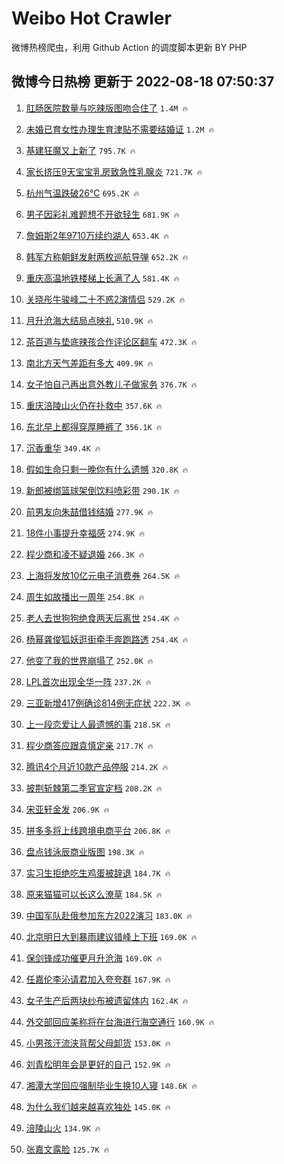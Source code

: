 # Weibo Hot Crawler 



微博热榜爬虫，利用 Github Action 的调度脚本更新 BY PHP 


## 微博今日热榜 更新于 2022-08-18 07:50:37 
1. [肛肠医院数量与吃辣版图吻合住了](https://s.weibo.com/weibo?q=%23%E8%82%9B%E8%82%A0%E5%8C%BB%E9%99%A2%E6%95%B0%E9%87%8F%E4%B8%8E%E5%90%83%E8%BE%A3%E7%89%88%E5%9B%BE%E5%90%BB%E5%90%88%E4%BD%8F%E4%BA%86%23&Refer=top) `1.4M 🔥` 

1. [未婚已育女性办理生育津贴不需要结婚证](https://s.weibo.com/weibo?q=%23%E6%9C%AA%E5%A9%9A%E5%B7%B2%E8%82%B2%E5%A5%B3%E6%80%A7%E5%8A%9E%E7%90%86%E7%94%9F%E8%82%B2%E6%B4%A5%E8%B4%B4%E4%B8%8D%E9%9C%80%E8%A6%81%E7%BB%93%E5%A9%9A%E8%AF%81%23&Refer=top) `1.2M 🔥` 

1. [基建狂魔又上新了](https://s.weibo.com/weibo?q=%23%E5%9F%BA%E5%BB%BA%E7%8B%82%E9%AD%94%E5%8F%88%E4%B8%8A%E6%96%B0%E4%BA%86%23&Refer=top) `795.7K 🔥` 

1. [家长挤压9天宝宝乳房致急性乳腺炎](https://s.weibo.com/weibo?q=%23%E5%AE%B6%E9%95%BF%E6%8C%A4%E5%8E%8B9%E5%A4%A9%E5%AE%9D%E5%AE%9D%E4%B9%B3%E6%88%BF%E8%87%B4%E6%80%A5%E6%80%A7%E4%B9%B3%E8%85%BA%E7%82%8E%23&Refer=top) `721.7K 🔥` 

1. [杭州气温跌破26℃](https://s.weibo.com/weibo?q=%23%E6%9D%AD%E5%B7%9E%E6%B0%94%E6%B8%A9%E8%B7%8C%E7%A0%B426%E2%84%83%23&Refer=top) `695.2K 🔥` 

1. [男子因彩礼难题想不开欲轻生](https://s.weibo.com/weibo?q=%23%E7%94%B7%E5%AD%90%E5%9B%A0%E5%BD%A9%E7%A4%BC%E9%9A%BE%E9%A2%98%E6%83%B3%E4%B8%8D%E5%BC%80%E6%AC%B2%E8%BD%BB%E7%94%9F%23&Refer=top) `681.9K 🔥` 

1. [詹姆斯2年9710万续约湖人](https://s.weibo.com/weibo?q=%23%E8%A9%B9%E5%A7%86%E6%96%AF2%E5%B9%B49710%E4%B8%87%E7%BB%AD%E7%BA%A6%E6%B9%96%E4%BA%BA%23&Refer=top) `653.4K 🔥` 

1. [韩军方称朝鲜发射两枚巡航导弹](https://s.weibo.com/weibo?q=%23%E9%9F%A9%E5%86%9B%E6%96%B9%E7%A7%B0%E6%9C%9D%E9%B2%9C%E5%8F%91%E5%B0%84%E4%B8%A4%E6%9E%9A%E5%B7%A1%E8%88%AA%E5%AF%BC%E5%BC%B9%23&Refer=top) `652.2K 🔥` 

1. [重庆高温地铁楼梯上长满了人](https://s.weibo.com/weibo?q=%23%E9%87%8D%E5%BA%86%E9%AB%98%E6%B8%A9%E5%9C%B0%E9%93%81%E6%A5%BC%E6%A2%AF%E4%B8%8A%E9%95%BF%E6%BB%A1%E4%BA%86%E4%BA%BA%23&Refer=top) `581.4K 🔥` 

1. [关晓彤牛骏峰二十不惑2演情侣](https://s.weibo.com/weibo?q=%23%E5%85%B3%E6%99%93%E5%BD%A4%E7%89%9B%E9%AA%8F%E5%B3%B0%E4%BA%8C%E5%8D%81%E4%B8%8D%E6%83%912%E6%BC%94%E6%83%85%E4%BE%A3%23&Refer=top) `529.2K 🔥` 

1. [月升沧海大结局点映礼](https://s.weibo.com/weibo?q=%23%E6%9C%88%E5%8D%87%E6%B2%A7%E6%B5%B7%E5%A4%A7%E7%BB%93%E5%B1%80%E7%82%B9%E6%98%A0%E7%A4%BC%23&Refer=top) `510.9K 🔥` 

1. [茶百道与垫底辣孩合作评论区翻车](https://s.weibo.com/weibo?q=%23%E8%8C%B6%E7%99%BE%E9%81%93%E4%B8%8E%E5%9E%AB%E5%BA%95%E8%BE%A3%E5%AD%A9%E5%90%88%E4%BD%9C%E8%AF%84%E8%AE%BA%E5%8C%BA%E7%BF%BB%E8%BD%A6%23&Refer=top) `472.3K 🔥` 

1. [南北方天气差距有多大](https://s.weibo.com/weibo?q=%23%E5%8D%97%E5%8C%97%E6%96%B9%E5%A4%A9%E6%B0%94%E5%B7%AE%E8%B7%9D%E6%9C%89%E5%A4%9A%E5%A4%A7%23&Refer=top) `409.9K 🔥` 

1. [女子怕自己再出意外教儿子做家务](https://s.weibo.com/weibo?q=%23%E5%A5%B3%E5%AD%90%E6%80%95%E8%87%AA%E5%B7%B1%E5%86%8D%E5%87%BA%E6%84%8F%E5%A4%96%E6%95%99%E5%84%BF%E5%AD%90%E5%81%9A%E5%AE%B6%E5%8A%A1%23&Refer=top) `376.7K 🔥` 

1. [重庆涪陵山火仍在扑救中](https://s.weibo.com/weibo?q=%23%E9%87%8D%E5%BA%86%E6%B6%AA%E9%99%B5%E5%B1%B1%E7%81%AB%E4%BB%8D%E5%9C%A8%E6%89%91%E6%95%91%E4%B8%AD%23&Refer=top) `357.6K 🔥` 

1. [东北早上都得穿厚睡裤了](https://s.weibo.com/weibo?q=%23%E4%B8%9C%E5%8C%97%E6%97%A9%E4%B8%8A%E9%83%BD%E5%BE%97%E7%A9%BF%E5%8E%9A%E7%9D%A1%E8%A3%A4%E4%BA%86%23&Refer=top) `356.1K 🔥` 

1. [沉香重华](https://s.weibo.com/weibo?q=%E6%B2%89%E9%A6%99%E9%87%8D%E5%8D%8E&Refer=top) `349.4K 🔥` 

1. [假如生命只剩一晚你有什么遗憾](https://s.weibo.com/weibo?q=%23%E5%81%87%E5%A6%82%E7%94%9F%E5%91%BD%E5%8F%AA%E5%89%A9%E4%B8%80%E6%99%9A%E4%BD%A0%E6%9C%89%E4%BB%80%E4%B9%88%E9%81%97%E6%86%BE%23&Refer=top) `320.8K 🔥` 

1. [新郎被绑篮球架倒饮料喷彩带](https://s.weibo.com/weibo?q=%23%E6%96%B0%E9%83%8E%E8%A2%AB%E7%BB%91%E7%AF%AE%E7%90%83%E6%9E%B6%E5%80%92%E9%A5%AE%E6%96%99%E5%96%B7%E5%BD%A9%E5%B8%A6%23&Refer=top) `290.1K 🔥` 

1. [前男友向朱喆借钱结婚](https://s.weibo.com/weibo?q=%23%E5%89%8D%E7%94%B7%E5%8F%8B%E5%90%91%E6%9C%B1%E5%96%86%E5%80%9F%E9%92%B1%E7%BB%93%E5%A9%9A%23&Refer=top) `277.9K 🔥` 

1. [18件小事提升幸福感](https://s.weibo.com/weibo?q=%2318%E4%BB%B6%E5%B0%8F%E4%BA%8B%E6%8F%90%E5%8D%87%E5%B9%B8%E7%A6%8F%E6%84%9F%23&Refer=top) `274.9K 🔥` 

1. [程少商和凌不疑退婚](https://s.weibo.com/weibo?q=%23%E7%A8%8B%E5%B0%91%E5%95%86%E5%92%8C%E5%87%8C%E4%B8%8D%E7%96%91%E9%80%80%E5%A9%9A%23&Refer=top) `266.3K 🔥` 

1. [上海将发放10亿元电子消费券](https://s.weibo.com/weibo?q=%23%E4%B8%8A%E6%B5%B7%E5%B0%86%E5%8F%91%E6%94%BE10%E4%BA%BF%E5%85%83%E7%94%B5%E5%AD%90%E6%B6%88%E8%B4%B9%E5%88%B8%23&Refer=top) `264.5K 🔥` 

1. [周生如故播出一周年](https://s.weibo.com/weibo?q=%23%E5%91%A8%E7%94%9F%E5%A6%82%E6%95%85%E6%92%AD%E5%87%BA%E4%B8%80%E5%91%A8%E5%B9%B4%23&Refer=top) `254.8K 🔥` 

1. [老人去世狗狗绝食两天后离世](https://s.weibo.com/weibo?q=%23%E8%80%81%E4%BA%BA%E5%8E%BB%E4%B8%96%E7%8B%97%E7%8B%97%E7%BB%9D%E9%A3%9F%E4%B8%A4%E5%A4%A9%E5%90%8E%E7%A6%BB%E4%B8%96%23&Refer=top) `254.4K 🔥` 

1. [杨幂龚俊狐妖逛街牵手奔跑路透](https://s.weibo.com/weibo?q=%23%E6%9D%A8%E5%B9%82%E9%BE%9A%E4%BF%8A%E7%8B%90%E5%A6%96%E9%80%9B%E8%A1%97%E7%89%B5%E6%89%8B%E5%A5%94%E8%B7%91%E8%B7%AF%E9%80%8F%23&Refer=top) `254.4K 🔥` 

1. [他变了我的世界崩塌了](https://s.weibo.com/weibo?q=%23%E4%BB%96%E5%8F%98%E4%BA%86%E6%88%91%E7%9A%84%E4%B8%96%E7%95%8C%E5%B4%A9%E5%A1%8C%E4%BA%86%23&Refer=top) `252.0K 🔥` 

1. [LPL首次出现全华一阵](https://s.weibo.com/weibo?q=%23LPL%E9%A6%96%E6%AC%A1%E5%87%BA%E7%8E%B0%E5%85%A8%E5%8D%8E%E4%B8%80%E9%98%B5%23&Refer=top) `237.2K 🔥` 

1. [三亚新增417例确诊814例无症状](https://s.weibo.com/weibo?q=%23%E4%B8%89%E4%BA%9A%E6%96%B0%E5%A2%9E417%E4%BE%8B%E7%A1%AE%E8%AF%8A814%E4%BE%8B%E6%97%A0%E7%97%87%E7%8A%B6%23&Refer=top) `222.3K 🔥` 

1. [上一段恋爱让人最遗憾的事](https://s.weibo.com/weibo?q=%23%E4%B8%8A%E4%B8%80%E6%AE%B5%E6%81%8B%E7%88%B1%E8%AE%A9%E4%BA%BA%E6%9C%80%E9%81%97%E6%86%BE%E7%9A%84%E4%BA%8B%23&Refer=top) `218.5K 🔥` 

1. [程少商答应跟袁慎定亲](https://s.weibo.com/weibo?q=%23%E7%A8%8B%E5%B0%91%E5%95%86%E7%AD%94%E5%BA%94%E8%B7%9F%E8%A2%81%E6%85%8E%E5%AE%9A%E4%BA%B2%23&Refer=top) `217.7K 🔥` 

1. [腾讯4个月近10款产品停服](https://s.weibo.com/weibo?q=%23%E8%85%BE%E8%AE%AF4%E4%B8%AA%E6%9C%88%E8%BF%9110%E6%AC%BE%E4%BA%A7%E5%93%81%E5%81%9C%E6%9C%8D%23&Refer=top) `214.2K 🔥` 

1. [披荆斩棘第二季官宣定档](https://s.weibo.com/weibo?q=%23%E6%8A%AB%E8%8D%86%E6%96%A9%E6%A3%98%E7%AC%AC%E4%BA%8C%E5%AD%A3%E5%AE%98%E5%AE%A3%E5%AE%9A%E6%A1%A3%23&Refer=top) `208.2K 🔥` 

1. [宋亚轩金发](https://s.weibo.com/weibo?q=%23%E5%AE%8B%E4%BA%9A%E8%BD%A9%E9%87%91%E5%8F%91%23&Refer=top) `206.9K 🔥` 

1. [拼多多将上线跨境电商平台](https://s.weibo.com/weibo?q=%23%E6%8B%BC%E5%A4%9A%E5%A4%9A%E5%B0%86%E4%B8%8A%E7%BA%BF%E8%B7%A8%E5%A2%83%E7%94%B5%E5%95%86%E5%B9%B3%E5%8F%B0%23&Refer=top) `206.8K 🔥` 

1. [盘点钱泳辰商业版图](https://s.weibo.com/weibo?q=%23%E7%9B%98%E7%82%B9%E9%92%B1%E6%B3%B3%E8%BE%B0%E5%95%86%E4%B8%9A%E7%89%88%E5%9B%BE%23&Refer=top) `198.3K 🔥` 

1. [实习生拒绝吃生鸡蛋被辞退](https://s.weibo.com/weibo?q=%23%E5%AE%9E%E4%B9%A0%E7%94%9F%E6%8B%92%E7%BB%9D%E5%90%83%E7%94%9F%E9%B8%A1%E8%9B%8B%E8%A2%AB%E8%BE%9E%E9%80%80%23&Refer=top) `184.7K 🔥` 

1. [原来猫猫可以长这么潦草](https://s.weibo.com/weibo?q=%23%E5%8E%9F%E6%9D%A5%E7%8C%AB%E7%8C%AB%E5%8F%AF%E4%BB%A5%E9%95%BF%E8%BF%99%E4%B9%88%E6%BD%A6%E8%8D%89%23&Refer=top) `184.5K 🔥` 

1. [中国军队赴俄参加东方2022演习](https://s.weibo.com/weibo?q=%23%E4%B8%AD%E5%9B%BD%E5%86%9B%E9%98%9F%E8%B5%B4%E4%BF%84%E5%8F%82%E5%8A%A0%E4%B8%9C%E6%96%B92022%E6%BC%94%E4%B9%A0%23&Refer=top) `183.0K 🔥` 

1. [北京明日大到暴雨建议错峰上下班](https://s.weibo.com/weibo?q=%23%E5%8C%97%E4%BA%AC%E6%98%8E%E6%97%A5%E5%A4%A7%E5%88%B0%E6%9A%B4%E9%9B%A8%E5%BB%BA%E8%AE%AE%E9%94%99%E5%B3%B0%E4%B8%8A%E4%B8%8B%E7%8F%AD%23&Refer=top) `169.0K 🔥` 

1. [保剑锋成功催更月升沧海](https://s.weibo.com/weibo?q=%23%E4%BF%9D%E5%89%91%E9%94%8B%E6%88%90%E5%8A%9F%E5%82%AC%E6%9B%B4%E6%9C%88%E5%8D%87%E6%B2%A7%E6%B5%B7%23&Refer=top) `169.0K 🔥` 

1. [任嘉伦李沁请君加入夸夸群](https://s.weibo.com/weibo?q=%23%E4%BB%BB%E5%98%89%E4%BC%A6%E6%9D%8E%E6%B2%81%E8%AF%B7%E5%90%9B%E5%8A%A0%E5%85%A5%E5%A4%B8%E5%A4%B8%E7%BE%A4%23&Refer=top) `167.9K 🔥` 

1. [女子生产后两块纱布被遗留体内](https://s.weibo.com/weibo?q=%23%E5%A5%B3%E5%AD%90%E7%94%9F%E4%BA%A7%E5%90%8E%E4%B8%A4%E5%9D%97%E7%BA%B1%E5%B8%83%E8%A2%AB%E9%81%97%E7%95%99%E4%BD%93%E5%86%85%23&Refer=top) `162.4K 🔥` 

1. [外交部回应美称将在台海进行海空通行](https://s.weibo.com/weibo?q=%23%E5%A4%96%E4%BA%A4%E9%83%A8%E5%9B%9E%E5%BA%94%E7%BE%8E%E7%A7%B0%E5%B0%86%E5%9C%A8%E5%8F%B0%E6%B5%B7%E8%BF%9B%E8%A1%8C%E6%B5%B7%E7%A9%BA%E9%80%9A%E8%A1%8C%23&Refer=top) `160.9K 🔥` 

1. [小男孩汗流浃背帮父母卸货](https://s.weibo.com/weibo?q=%23%E5%B0%8F%E7%94%B7%E5%AD%A9%E6%B1%97%E6%B5%81%E6%B5%83%E8%83%8C%E5%B8%AE%E7%88%B6%E6%AF%8D%E5%8D%B8%E8%B4%A7%23&Refer=top) `153.0K 🔥` 

1. [刘青松明年会是更好的自己](https://s.weibo.com/weibo?q=%23%E5%88%98%E9%9D%92%E6%9D%BE%E6%98%8E%E5%B9%B4%E4%BC%9A%E6%98%AF%E6%9B%B4%E5%A5%BD%E7%9A%84%E8%87%AA%E5%B7%B1%23&Refer=top) `152.9K 🔥` 

1. [湘潭大学回应强制毕业生换10人寝](https://s.weibo.com/weibo?q=%23%E6%B9%98%E6%BD%AD%E5%A4%A7%E5%AD%A6%E5%9B%9E%E5%BA%94%E5%BC%BA%E5%88%B6%E6%AF%95%E4%B8%9A%E7%94%9F%E6%8D%A210%E4%BA%BA%E5%AF%9D%23&Refer=top) `148.6K 🔥` 

1. [为什么我们越来越喜欢独处](https://s.weibo.com/weibo?q=%23%E4%B8%BA%E4%BB%80%E4%B9%88%E6%88%91%E4%BB%AC%E8%B6%8A%E6%9D%A5%E8%B6%8A%E5%96%9C%E6%AC%A2%E7%8B%AC%E5%A4%84%23&Refer=top) `145.0K 🔥` 

1. [涪陵山火](https://s.weibo.com/weibo?q=%23%E6%B6%AA%E9%99%B5%E5%B1%B1%E7%81%AB%23&Refer=top) `134.9K 🔥` 

1. [张嘉文露脸](https://s.weibo.com/weibo?q=%E5%BC%A0%E5%98%89%E6%96%87%E9%9C%B2%E8%84%B8&Refer=top) `125.7K 🔥` 

